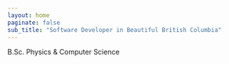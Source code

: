 ```yaml
---
layout: home
paginate: false
sub_title: "Software Developer in Beautiful British Columbia"
---
```


B.Sc. Physics & Computer Science
